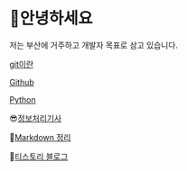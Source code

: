 # 💪안녕하세요

저는 부산에 거주하고 개발자 목표로 삼고 있습니다.

[git이란](https://github.com/sickcow878/TIL/blob/master/git/git%EC%9D%B4%EB%9E%80.md)

[Github](https://github.com/sickcow878/TIL/blob/master/git/github.md)

[Python](https://github.com/BuildEnough/TIL/tree/master/Python)


😎[정보처리기사](https://github.com/BuildEnough/TIL/blob/master/%EC%A0%95%EB%B3%B4%EC%B2%98%EB%A6%AC%EA%B8%B0%EC%82%AC/%EC%A0%95%EB%B3%B4%EC%B2%98%EB%A6%AC%EA%B8%B0%EC%82%AC%20%EC%8B%A4%EA%B8%B0.md)


👀[Markdown 정리](https://github.com/BuildEnough/TIL/blob/master/%EB%A7%88%ED%81%AC%EB%8B%A4%EC%9A%B4/%EB%A7%88%ED%81%AC%EB%8B%A4%EC%9A%B4.md)

👀[티스토리 블로그](https://buildenough.tistory.com/)
